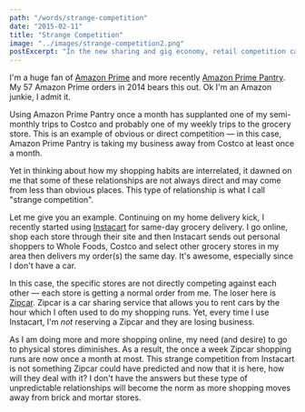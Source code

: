```yaml
---
path: "/words/strange-competition"
date: "2015-02-11"
title: "Strange Competition"
image: "../images/strange-competition2.png"
postExcerpt: "In the new sharing and gig economy, retail competition can come from less obvious places."
---
```


I'm a huge fan of [Amazon Prime](http://www.amazon.com/Amazon-Prime-One-Year-Membership/dp/B00DBYBNEE) and more recently [Amazon Prime Pantry](http://www.amazon.com/b?ie=UTF8&node=7301146011). My 57 Amazon Prime orders in 2014 bears this out. Ok I'm an Amazon junkie, I admit it.

Using Amazon Prime Pantry once a month has supplanted one of my semi-monthly trips to Costco and probably one of my weekly trips to the grocery store. This is an example of obvious or direct competition — in this case, Amazon Prime Pantry is taking my business away from Costco at least once a month.

Yet in thinking about how my shopping habits are interrelated, it dawned on me that some of these relationships are not always direct and may come from less than obvious places. This type of relationship is what I call "strange competition".

Let me give you an example. Continuing on my home delivery kick, I recently started using [Instacart](https://www.instacart.com) for same-day grocery delivery. I go online, shop each store through their site and then Instacart sends out personal shoppers to Whole Foods, Costco and select other grocery stores in my area then delivers my order(s) the same day. It's awesome, especially since I don't have a car.

In this case, the specific stores are not directly competing against each other — each store is getting a normal order from me. The loser here is [Zipcar](http://www.zipcar.com). Zipcar is a car sharing service that allows you to rent cars by the hour which I often used to do my shopping runs. Yet, every time I use Instacart, I'm *not* reserving a Zipcar and they are losing business.

As I am doing more and more shopping online, my need (and desire) to go to physical stores diminishes. As a result, the once a week Zipcar shopping runs are now once a month at most. This strange competition from Instacart is not something Zipcar could have predicted and now that it is here, how will they deal with it? I don't have the answers but these type of unpredictable relationships will become the norm as more shopping moves away from brick and mortar stores.

